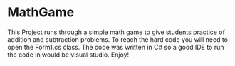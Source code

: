 # MathGame
This Project runs through a simple math game to give students practice of addition and subtraction problems.
To reach the hard code you will need to open the Form1.cs class.
The code was written in C# so a good IDE to run the code in would be visual studio.
Enjoy!
